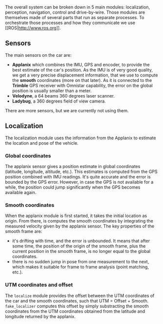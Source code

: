 The overall system can be broken down in 5 main modules: localization, perception, navigation, control and drive-by-wire. Those modules are themselves made of several parts that run as separate processes. To orchestrate those processes and how they communicate we use [[ROS|http://www.ros.org]].

## Sensors

The main sensors on the car are:
 * **Applanix** which combines the IMU, GPS and encoder, to provide the best estimate of the car's position. As the IMU is of very good quality, we get a very precise displacement information, that we use to compute the **smooth** coordinates (more on that later). As it is connected to the **Trimble** GPS receiver with Omnistar capability, the error on the global position is usually smaller than a meter.
 * **Velodyne**, a 64 beams 360 degrees laser scanner.
 * **Ladybug**, a 360 degrees field of view camera.

There are more sensors, but we are currently not using them.

## Localization

The localization module uses the information from the Applanix to estimate the location and pose of the vehicle.

### Global coordinates

The applanix sensor gives a position estimate in global coordinates (latitude, longitude, altitude, etc.). This estimates is computed from the GPS position combined with IMU readings. It's quite accurate and the error is bounded by the GPS error. However, in case the GPS is not available for a while, the position could jump significantly when the GPS becomes available again.

### Smooth coordinates

When the applanix module is first started, it takes the initial location as origin. From there, is computes the smooth coordinates by integrating the measured velocity given by the applanix sensor. The key properties of the smooth frame are:

* it's drifting with time, and the error is unbounded. It means that after some time, the position of the origin of the smooth frame, plus the current position in the smooth frame, is no longer equal to the global coordinates.
* there is no sudden jump in pose from one measurement to the next, which makes it suitable for frame to frame analysis (point matching, etc.). 

### UTM coordinates and offset

The `localize` module provides the offset between the UTM coordinates of the car and the smooth coordinates, such that UTM = Offset + Smooth. `fake_localizer` computes this offset by simply substracting the smooth coordinates from the UTM coordinates obtained from the latitude and longitude returned by the applanix. 
